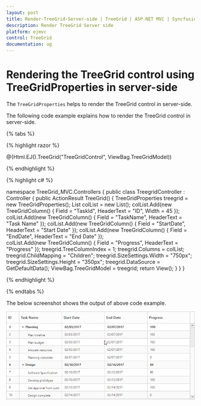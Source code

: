 ```yaml
---
layout: post
title: Render-TreeGrid-Server-side | TreeGrid | ASP.NET MVC | Syncfusion
description: Render TreeGrid Server side
platform: ejmvc
control: TreeGrid
documentation: ug
---
```


# Rendering the TreeGrid control using TreeGridProperties in server-side

The `TreeGridProperties` helps to render the TreeGrid control in server-side.

The following code example explains how to render the TreeGrid control in server-side.

{% tabs %}

{% highlight razor %}


  @(Html.EJ().TreeGrid("TreeGridControl", ViewBag.TreeGridModel))
  

{% endhighlight  %}

{% highlight c# %}

   namespace TreeGrid_MVC.Controllers
{
    public class TreegridController : Controller
    {
        public ActionResult TreeGrid()
        {
            TreeGridProperties treegrid = new TreeGridProperties();
            List<TreeGridColumn> colList = new List<TreeGridColumn>();
            colList.Add(new TreeGridColumn() { Field = "TaskId", HeaderText = "ID", Width = 45 });
            colList.Add(new TreeGridColumn() { Field = "TaskName", HeaderText = "Task Name" });
            colList.Add(new TreeGridColumn() { Field = "StartDate", HeaderText = "Start Date" });
            colList.Add(new TreeGridColumn() { Field = "EndDate", HeaderText = "End Date" });            
            colList.Add(new TreeGridColumn() { Field = "Progress", HeaderText = "Progress" });
            treegrid.TreeColumnIndex = 1;
            treegrid.Columns = colList;
            treegrid.ChildMapping = "Children";
            treegrid.SizeSettings.Width = "750px";
            treegrid.SizeSettings.Height = "350px";
            treegrid.DataSource = GetDefaultData();
            ViewBag.TreeGridModel = treegrid;
            return View();
        }
    }
}
   
{% endhighlight  %}

{% endtabs %} 

The below screenshot shows the output of above code example.

![](Render-TreeGrid-Server-side-images/TreeGrid_img1.png)